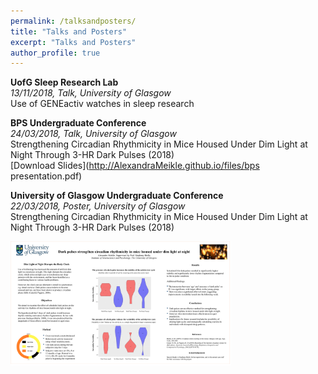 ```yaml
---
permalink: /talksandposters/
title: "Talks and Posters"
excerpt: "Talks and Posters"
author_profile: true
---
```



**UofG Sleep Research Lab**<br>
 *13/11/2018, Talk, University of Glasgow*
<br>
     Use of GENEactiv watches in sleep research
<br>

**BPS Undergraduate Conference**<br>
 *24/03/2018, Talk, University of Glasgow*
<br>
     Strengthening Circadian Rhythmicity in Mice Housed Under Dim Light at Night Through 3-HR Dark Pulses (2018) <br>
[Download Slides](http://AlexandraMeikle.github.io/files/bps presentation.pdf)
<br>

**University of Glasgow Undergraduate Conference**<br>
 *22/03/2018, Poster, University of Glasgow*
<br>
     Strengthening Circadian Rhythmicity in Mice Housed Under Dim Light at Night Through 3-HR Dark Pulses (2018)

<img style = "margin; 25px 25px 25px 25px;" height = "70%" width = "70%" img src='/images/dark_pulse_poster.png'>

